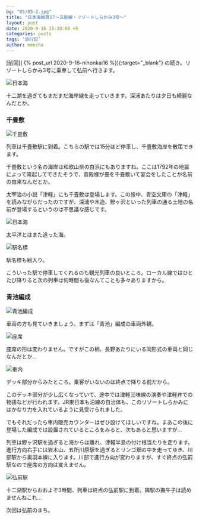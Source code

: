 ```yaml
---
bg: "85/85-2.jpg"
title: "日本海縦貫17～五能線・リゾートしらかみ3号～"
layout: post
date: 2020-9-16 15:30:00 +9
categories: posts
tags: '旅行記'
author: mencha
---
```


[前回]( {% post_url 2020-9-16-nihonkai16 %}){:target="_blank"} の続き。リゾートしらかみ3号に乗車して弘前へ行きます。 

![日本海](https://drive.google.com/uc?export=view&id=1aTdNjxO7mufuyyt3OlRM7i2h3pj111G1)
<!--more-->
十二湖を過ぎてもまだまだ海岸線を走っていきます。深浦あたりは夕日も綺麗なんだとか。

### 千畳敷

![千畳敷](https://drive.google.com/uc?export=view&id=1lUrdzuc1757DIPORcNPTx_Z4bHg8_og1)

列車は千畳敷駅に到着。こちらの駅では15分ほど停車し、千畳敷海岸を散策できます。

千畳敷という名の海岸は和歌山県の白浜にもありますね。ここは1792年の地震によって隆起してできたそうで、昔殿様が畳を千畳敷いて宴会をしたことが名前の由来なんだとか。

太宰治の小説「津軽」にも千畳敷は登場します。この旅中、青空文庫の「津軽」を読みながらだったのですが、深浦や木造、鰺ヶ沢といった列車の通る土地の名前が登場するというのは不思議な感じです。

![日本海](https://drive.google.com/uc?export=view&id=1qDcVwnfahz7JzvGIb8YvfC0eMdLC1OG6)

太平洋とはまた違った海。

![駅名標](https://drive.google.com/uc?export=view&id=12iAdTp0PYSqRWcWqfSYJCeggKUfDunGd)

駅名標も絵入り。

こういった駅で停車してくれるのも観光列車の良いところ。ローカル線ではひとたび降りると次の列車は何時間も後なんてことも多々ありますから。

### 青池編成

![青池編成](https://drive.google.com/uc?export=view&id=1gQUMMDZxf6oqtThxAs0HS2Zwfnp03Hwo)

車両の方も見ていきましょう。まずは「青池」編成の車両外観。

![座席](https://drive.google.com/uc?export=view&id=17xmejO58IpMKhSfVl9nkz_4yYeAt1X1N)

座席の形は変わりません。ですがこの柄、長野あたりにいる同形式の車両と同じなんだとか…

![車内](https://drive.google.com/uc?export=view&id=1KUzrzpmMy87yzc1Sg4wxnniGS3u6gOHZ)

デッキ部分からみたところ。乗客がいないのは終点で降りる前だから。

このデッキ部分が少し広くなっていて、途中では津軽三味線の演奏や津軽弁での物語などが行われます。JR東日本も沿線の自治体も、このリゾートしらかみにはかなり力を入れているように見受けられました。

でもそれだったら車内販売カウンターはぜひ設けてほしいですね。まあこの後に登場した編成では設置されているところをみると、次もあると思いますが…

列車は鰺ヶ沢駅を過ぎると海からは離れ、津軽半島の付け根当たりを走ります。進行方向右手には岩木山、五所川原駅を過ぎるとリンゴ畑の中を走ってゆき、川部駅から奥羽本線に入ります。川部で進行方向が変わりますが、すぐ終点の弘前駅なので座席の方向は変えません。

![弘前駅](https://drive.google.com/uc?export=view&id=1bKxnA93ZitClYIWvlZIirQmyeABGnnp6)

十二湖駅からおおよぞ3時間、列車は終点の弘前駅に到着。隣駅の撫牛子は読めませんねこれ…

次回は弘前のまち。